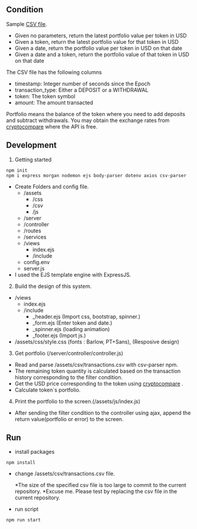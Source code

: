## Condition
   Sample [CSV file](https://s3-ap-southeast-1.amazonaws.com/static.propine.com/transactions.csv.zip). 
 - Given no parameters, return the latest portfolio value per token in USD
 - Given a token, return the latest portfolio value for that token in USD
 - Given a date, return the portfolio value per token in USD on that date
 - Given a date and a token, return the portfolio value of that token in USD on that date

The CSV file has the following columns
 - timestamp: Integer number of seconds since the Epoch
 - transaction_type: Either a DEPOSIT or a WITHDRAWAL
 - token: The token symbol
 - amount: The amount transacted

Portfolio means the balance of the token where you need to add deposits and subtract withdrawals. You may obtain the exchange rates from [cryptocompare](https://min-api.cryptocompare.com/) where the API is free. 

## Development

1. Getting started
```
npm init
npm i express morgan nodemon ejs body-parser dotenv axios csv-parser
```
  - Create Folders and config file.
    - /assets
      - /css 
      - /csv 
      - /js 
    - /server 
    - /controller 
    - /routes 
    - /services
    - /views 
      - index.ejs
      - /include
    - config.env
    - server.js
  - I used the EJS template engine with ExpressJS.

2. Build the design of this system.
  - /views
    - index.ejs
    - /include
      - _header.ejs (Import css, bootstrap, spinner.)
      - _form.ejs (Enter token and date.)
      - _spinner.ejs (loading animation)
      - _footer.ejs (Import js.)
  - /assets/css/style.css (fonts : Barlow, PT+Sans), (Resposive design)

3. Get portfolio (/server/controller/controller.js)
  - Read and parse /assets/csv/transactions.csv with csv-parser npm.
  - The remaining token quantity is calculated based on the transaction history corresponding to the filter condition.
  - Get the USD price corresponding to the token using [cryptocompare](https://min-api.cryptocompare.com/) .
  - Calculate token`s portfolio.

4. Print the portfolio to the screen.(/assets/js/index.js)
  - After sending the filter condition to the controller using ajax, append the return value(portfolio or error) to the screen.

## Run
- install packages
```
npm install
```

- change /assets/csv/transactions.csv file.

  *The size of the specified csv file is too large to commit to the current repository.
  *Excuse me. Please test by replacing the csv file in the current repository.

- run script
```
npm run start
```
